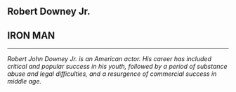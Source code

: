 <main class='card'>
  <!--   左邊欄位：圖片 -->
  <section class='avatar'></section>
  <!-- 右邊欄位：人名、描述 -->
  <section class = "content-container">
    <h1 class = "content-name">Robert Downey Jr.</h1>
    <h2 class = "content-title">IRON MAN</h2>
    <hr>
    <i class = "content">
      Robert John Downey Jr. is an American actor. His career has included critical and popular success in his youth, followed by a period of substance abuse and legal difficulties, and a resurgence of commercial success in middle age.
    </i>
  </section>
</main>
